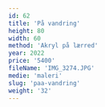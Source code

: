 ```yaml
---
id: 62
title: 'På vandring'
height: 80
width: 60
method: 'Akryl på lærred'
year: 2022
price: '5400'
fileName: 'IMG_3274.JPG'
medie: 'maleri'
slug: 'paa-vandring'
weight: '32'
---
```

